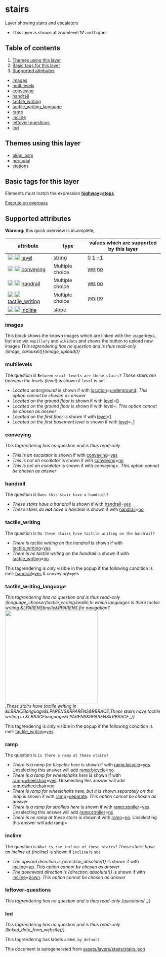 [//]: # (WARNING: this file is automatically generated. Please find the sources at the bottom and edit those sources)

# stairs




Layer showing stairs and escalators






 - This layer is shown at zoomlevel **17** and higher



## Table of contents

1. [Themes using this layer](#themes-using-this-layer)
2. [Basic tags for this layer](#basic-tags-for-this-layer)
3. [Supported attributes](#supported-attributes)
  - [images](#images)
  - [multilevels](#multilevels)
  - [conveying](#conveying)
  - [handrail](#handrail)
  - [tactile_writing](#tactile_writing)
  - [tactile_writing_language](#tactile_writing_language)
  - [ramp](#ramp)
  - [incline](#incline)
  - [leftover-questions](#leftover-questions)
  - [lod](#lod)

## Themes using this layer



 - [blind_osm](https://mapcomplete.org/blind_osm)
 - [personal](https://mapcomplete.org/personal)
 - [stations](https://mapcomplete.org/stations)



## Basic tags for this layer

Elements must match the expression **<a href='https://wiki.openstreetmap.org/wiki/Key:highway' target='_blank'>highway</a>=<a href='https://wiki.openstreetmap.org/wiki/Tag:highway%3Dsteps' target='_blank'>steps</a>**

[Execute on overpass](http://overpass-turbo.eu/?Q=%5Bout%3Ajson%5D%5Btimeout%3A90%5D%3B%28%20%20%20%20nwr%5B%22highway%22%3D%22steps%22%5D%28%7B%7Bbbox%7D%7D%29%3B%0A%29%3Bout%20body%3B%3E%3Bout%20skel%20qt%3B)

## Supported attributes

**Warning:**,this quick overview is incomplete,

| attribute | type | values which are supported by this layer |
-----|-----|----- |
| <a target="_blank" href='https://taginfo.openstreetmap.org/keys/level#values'><img src='https://mapcomplete.org/assets/svg/search.svg' height='18px'></a> <a target="_blank" href='https://taghistory.raifer.tech/?#***/level/'><img src='https://mapcomplete.org/assets/svg/statistics.svg' height='18px'></a> [level](https://wiki.openstreetmap.org/wiki/Key:level) | [string](../SpecialInputElements.md#string) | [0](https://wiki.openstreetmap.org/wiki/Tag:level%3D0) [1](https://wiki.openstreetmap.org/wiki/Tag:level%3D1) [-1](https://wiki.openstreetmap.org/wiki/Tag:level%3D-1) |
| <a target="_blank" href='https://taginfo.openstreetmap.org/keys/conveying#values'><img src='https://mapcomplete.org/assets/svg/search.svg' height='18px'></a> <a target="_blank" href='https://taghistory.raifer.tech/?#***/conveying/'><img src='https://mapcomplete.org/assets/svg/statistics.svg' height='18px'></a> [conveying](https://wiki.openstreetmap.org/wiki/Key:conveying) | Multiple choice | [yes](https://wiki.openstreetmap.org/wiki/Tag:conveying%3Dyes) [no](https://wiki.openstreetmap.org/wiki/Tag:conveying%3Dno) |
| <a target="_blank" href='https://taginfo.openstreetmap.org/keys/handrail#values'><img src='https://mapcomplete.org/assets/svg/search.svg' height='18px'></a> <a target="_blank" href='https://taghistory.raifer.tech/?#***/handrail/'><img src='https://mapcomplete.org/assets/svg/statistics.svg' height='18px'></a> [handrail](https://wiki.openstreetmap.org/wiki/Key:handrail) | Multiple choice | [yes](https://wiki.openstreetmap.org/wiki/Tag:handrail%3Dyes) [no](https://wiki.openstreetmap.org/wiki/Tag:handrail%3Dno) |
| <a target="_blank" href='https://taginfo.openstreetmap.org/keys/tactile_writing#values'><img src='https://mapcomplete.org/assets/svg/search.svg' height='18px'></a> <a target="_blank" href='https://taghistory.raifer.tech/?#***/tactile_writing/'><img src='https://mapcomplete.org/assets/svg/statistics.svg' height='18px'></a> [tactile_writing](https://wiki.openstreetmap.org/wiki/Key:tactile_writing) | Multiple choice | [yes](https://wiki.openstreetmap.org/wiki/Tag:tactile_writing%3Dyes) [no](https://wiki.openstreetmap.org/wiki/Tag:tactile_writing%3Dno) |
| <a target="_blank" href='https://taginfo.openstreetmap.org/keys/incline#values'><img src='https://mapcomplete.org/assets/svg/search.svg' height='18px'></a> <a target="_blank" href='https://taghistory.raifer.tech/?#***/incline/'><img src='https://mapcomplete.org/assets/svg/statistics.svg' height='18px'></a> [incline](https://wiki.openstreetmap.org/wiki/Key:incline) | [slope](../SpecialInputElements.md#slope) |  |




### images
This block shows the known images which are linked with the `image`-keys, but also via `mapillary` and `wikidata` and shows the button to upload new images
_This tagrendering has no question and is thus read-only_
*{image_carousel()}{image_upload()}*




### multilevels

The question is `Between which levels are these stairs?`
*These stairs are between the levels {level}* is shown if `level` is set


 -  *Located underground* is shown if with <a href='https://wiki.openstreetmap.org/wiki/Key:location' target='_blank'>location</a>=<a href='https://wiki.openstreetmap.org/wiki/Tag:location%3Dunderground' target='_blank'>underground</a>. _This option cannot be chosen as answer_
 -  *Located on the ground floor* is shown if with <a href='https://wiki.openstreetmap.org/wiki/Key:level' target='_blank'>level</a>=<a href='https://wiki.openstreetmap.org/wiki/Tag:level%3D0' target='_blank'>0</a>
 -  *Located on the ground floor* is shown if with level=. _This option cannot be chosen as answer_
 -  *Located on the first floor* is shown if with <a href='https://wiki.openstreetmap.org/wiki/Key:level' target='_blank'>level</a>=<a href='https://wiki.openstreetmap.org/wiki/Tag:level%3D1' target='_blank'>1</a>
 -  *Located on the first basement level* is shown if with <a href='https://wiki.openstreetmap.org/wiki/Key:level' target='_blank'>level</a>=<a href='https://wiki.openstreetmap.org/wiki/Tag:level%3D-1' target='_blank'>-1</a>





### conveying

_This tagrendering has no question and is thus read-only_



 -  *This is an escalator* is shown if with <a href='https://wiki.openstreetmap.org/wiki/Key:conveying' target='_blank'>conveying</a>=<a href='https://wiki.openstreetmap.org/wiki/Tag:conveying%3Dyes' target='_blank'>yes</a>
 -  *This is not an escalator* is shown if with <a href='https://wiki.openstreetmap.org/wiki/Key:conveying' target='_blank'>conveying</a>=<a href='https://wiki.openstreetmap.org/wiki/Tag:conveying%3Dno' target='_blank'>no</a>
 -  *This is not an escalator* is shown if with conveying=. _This option cannot be chosen as answer_





### handrail

The question is `Does this stair have a handrail?`



 -  *These stairs have a handrail* is shown if with <a href='https://wiki.openstreetmap.org/wiki/Key:handrail' target='_blank'>handrail</a>=<a href='https://wiki.openstreetmap.org/wiki/Tag:handrail%3Dyes' target='_blank'>yes</a>
 -  *These stairs do <b>not</b> have a handrail* is shown if with <a href='https://wiki.openstreetmap.org/wiki/Key:handrail' target='_blank'>handrail</a>=<a href='https://wiki.openstreetmap.org/wiki/Tag:handrail%3Dno' target='_blank'>no</a>





### tactile_writing

The question is `Do these stairs have tactile writing on the handrail?`



 -  *There is tactile writing on the handrail* is shown if with <a href='https://wiki.openstreetmap.org/wiki/Key:tactile_writing' target='_blank'>tactile_writing</a>=<a href='https://wiki.openstreetmap.org/wiki/Tag:tactile_writing%3Dyes' target='_blank'>yes</a>
 -  *There is no tactile writing on the handrail* is shown if with <a href='https://wiki.openstreetmap.org/wiki/Key:tactile_writing' target='_blank'>tactile_writing</a>=<a href='https://wiki.openstreetmap.org/wiki/Tag:tactile_writing%3Dno' target='_blank'>no</a>


This tagrendering is only visible in the popup if the following condition is met: <a href='https://wiki.openstreetmap.org/wiki/Key:handrail' target='_blank'>handrail</a>=<a href='https://wiki.openstreetmap.org/wiki/Tag:handrail%3Dyes' target='_blank'>yes</a> & conveying!=yes


### tactile_writing_language

_This tagrendering has no question and is thus read-only_
*{language_chooser(tactile_writing:braille,In which languages is there tactile writing &LPARENSbraille&RPARENS for navigation? <img src='./assets/layers/stairs/Braille_stairs.jpg' style='height: 300px; width: auto; display: block;' />,These stairs have tactile writing in &LBRACElanguage&LPARENS&RPARENS&RBRACE,These stairs have tactile writing in &LBRACElanguage&LPARENS&RPARENS&RBRACE,,)}*

This tagrendering is only visible in the popup if the following condition is met: <a href='https://wiki.openstreetmap.org/wiki/Key:tactile_writing' target='_blank'>tactile_writing</a>=<a href='https://wiki.openstreetmap.org/wiki/Tag:tactile_writing%3Dyes' target='_blank'>yes</a>


### ramp

The question is `Is there a ramp at these stairs?`



 -  *There is a ramp for bicycles here* is shown if with <a href='https://wiki.openstreetmap.org/wiki/Key:ramp:bicycle' target='_blank'>ramp:bicycle</a>=<a href='https://wiki.openstreetmap.org/wiki/Tag:ramp:bicycle%3Dyes' target='_blank'>yes</a>. Unselecting this answer will add <a href='https://wiki.openstreetmap.org/wiki/Key:ramp:bicycle' target='_blank'>ramp:bicycle</a>=<a href='https://wiki.openstreetmap.org/wiki/Tag:ramp:bicycle%3Dno' target='_blank'>no</a>
 -  *There is a ramp for wheelchairs here* is shown if with <a href='https://wiki.openstreetmap.org/wiki/Key:ramp:wheelchair' target='_blank'>ramp:wheelchair</a>=<a href='https://wiki.openstreetmap.org/wiki/Tag:ramp:wheelchair%3Dyes' target='_blank'>yes</a>. Unselecting this answer will add <a href='https://wiki.openstreetmap.org/wiki/Key:ramp:wheelchair' target='_blank'>ramp:wheelchair</a>=<a href='https://wiki.openstreetmap.org/wiki/Tag:ramp:wheelchair%3Dno' target='_blank'>no</a>
 -  *There is ramp for wheelchairs here, but it is shown separately on the map* is shown if with <a href='https://wiki.openstreetmap.org/wiki/Key:ramp' target='_blank'>ramp</a>=<a href='https://wiki.openstreetmap.org/wiki/Tag:ramp%3Dseparate' target='_blank'>separate</a>. _This option cannot be chosen as answer_
 -  *There is a ramp for strollers here* is shown if with <a href='https://wiki.openstreetmap.org/wiki/Key:ramp:stroller' target='_blank'>ramp:stroller</a>=<a href='https://wiki.openstreetmap.org/wiki/Tag:ramp:stroller%3Dyes' target='_blank'>yes</a>. Unselecting this answer will add <a href='https://wiki.openstreetmap.org/wiki/Key:ramp:stroller' target='_blank'>ramp:stroller</a>=<a href='https://wiki.openstreetmap.org/wiki/Tag:ramp:stroller%3Dno' target='_blank'>no</a>
 -  *There is no ramp at these stairs* is shown if with <a href='https://wiki.openstreetmap.org/wiki/Key:ramp' target='_blank'>ramp</a>=<a href='https://wiki.openstreetmap.org/wiki/Tag:ramp%3Dno' target='_blank'>no</a>. Unselecting this answer will add ramp=





### incline

The question is `What is the incline of these stairs?`
*These stairs have an incline of {incline}* is shown if `incline` is set


 -  *The upward direction is {direction_absolute()}* is shown if with <a href='https://wiki.openstreetmap.org/wiki/Key:incline' target='_blank'>incline</a>=<a href='https://wiki.openstreetmap.org/wiki/Tag:incline%3Dup' target='_blank'>up</a>. _This option cannot be chosen as answer_
 -  *The downward direction is {direction_absolute()}* is shown if with <a href='https://wiki.openstreetmap.org/wiki/Key:incline' target='_blank'>incline</a>=<a href='https://wiki.openstreetmap.org/wiki/Tag:incline%3Ddown' target='_blank'>down</a>. _This option cannot be chosen as answer_





### leftover-questions

_This tagrendering has no question and is thus read-only_
*{questions( ,)}*




### lod

_This tagrendering has no question and is thus read-only_
*{linked_data_from_website()}*


This tagrendering has labels 
`added_by_default`


This document is autogenerated from [assets/layers/stairs/stairs.json](https://github.com/pietervdvn/MapComplete/blob/develop/assets/layers/stairs/stairs.json)
